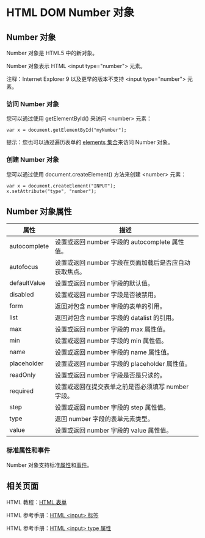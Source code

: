 # HTML DOM Number 对象

## Number 对象

Number 对象是 HTML5 中的新对象。

Number 对象表示 HTML &lt;input type="number"&gt; 元素。

注释：Internet Explorer 9 以及更早的版本不支持 &lt;input type="number"&gt; 元素。

### 访问 Number 对象

您可以通过使用 getElementById() 来访问 &lt;number&gt; 元素：

```
var x = document.getElementById("myNumber");
```



提示：您也可以通过遍历表单的 [elements 集合](/jsref/coll_form_elements.asp "HTML DOM elements 集合")来访问 Number 对象。

### 创建 Number 对象

您可以通过使用 document.createElement() 方法来创建 &lt;number&gt; 元素：

```
var x = document.createElement("INPUT");
x.setAttribute("type", "number");

```



## Number 对象属性

| 属性 | 描述 |
| --- | --- |
| autocomplete | 设置或返回 number 字段的 autocomplete 属性值。 |
| autofocus | 设置或返回 number 字段在页面加载后是否应自动获取焦点。 |
| defaultValue | 设置或返回 number 字段的默认值。 |
| disabled | 设置或返回 number 字段是否被禁用。 |
| form | 返回对包含 number 字段的表单的引用。 |
| list | 返回对包含 number 字段的 datalist 的引用。 |
| max | 设置或返回 number 字段的 max 属性值。 |
| min | 设置或返回 number 字段的 min 属性值。 |
| name | 设置或返回 number 字段的 name 属性值。 |
| placeholder | 设置或返回 number 字段的 placeholder 属性值。 |
| readOnly | 设置或返回 number 字段是否是只读的。 |
| required | 设置或返回在提交表单之前是否必须填写 number 字段。 |
| step | 设置或返回 number 字段的 step 属性值。 |
| type | 返回 number 字段的表单元素类型。 |
| value | 设置或返回 number 字段的 value 属性值。 |

### 标准属性和事件

Number 对象支持标准[属性](/jsref/dom_obj_all.asp "HTML DOM Element 对象")和[事件](/jsref/dom_obj_event.asp "HTML DOM Event 对象")。

## 相关页面

HTML 教程：[HTML 表单](/html/html_forms.asp)

HTML 参考手册：[HTML &lt;input&gt; 标签](/tags/tag_input.asp)

HTML 参考手册：[HTML &lt;input&gt; type 属性](/tags/att_input_type.asp)

